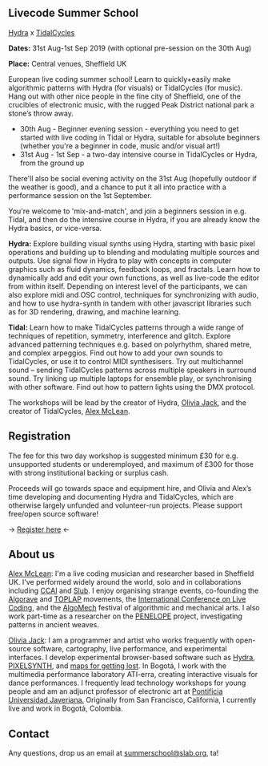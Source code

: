 ## Livecode Summer School

[Hydra](https://github.com/ojack/hydra) x [TidalCycles](https://tidalcycles.org)

<b>Dates:</b> 31st Aug-1st Sep 2019 (with optional pre-session on the 30th Aug)


<b>Place:</b> Central venues, Sheffield UK

European live coding summer school! Learn to quickly+easily make algorithmic patterns with Hydra (for visuals) or TidalCycles (for music).  Hang out with other nice people in the fine city of Sheffield, one of the crucibles of electronic music, with the rugged Peak District national park a stone’s throw away.

* 30th Aug - Beginner evening session - everything you need to get started with live coding in Tidal or Hydra, suitable for absolute beginners (whether you're a beginner in code, music and/or visual art!)
* 31st Aug - 1st Sep - a two-day intensive course in TidalCycles or Hydra, from the ground up

There'll also be social evening activity on the 31st Aug (hopefully outdoor if the weather is good), and a chance to put it all into practice with a performance session on the 1st September.

You're welcome to 'mix-and-match', and join a beginners session in e.g. Tidal, and then do the intensive course in Hydra, if you are already know the Hydra basics, or vice-versa.

<b>Hydra:</b> Explore building visual synths using Hydra, starting with basic pixel operations and building up to blending and modulating multiple sources and outputs. Use signal flow in Hydra to play with concepts in computer graphics such as fluid dynamics, feedback loops, and fractals. Learn how to dynamically add and edit your own functions, as well as live-code the editor from within itself. Depending on interest level of the participants, we can also explore midi and OSC control, techniques for synchronizing with audio, and how to use hydra-synth in tandem with other javascript libraries such as for 3D rendering, drawing, and machine learning.

<b>Tidal:</b> Learn how to make TidalCycles patterns through a wide range of techniques of repetition, symmetry, interference and glitch. Explore advanced patterning techniques e.g. based on polyrhythm, shared metre, and complex arpeggios. Find out how to add your own sounds to TidalCycles, or use it to control MIDI synthesisers. Try out multichannel sound – sending TidalCycles patterns across multiple speakers in surround sound. Try linking up multiple laptops for ensemble play, or synchronising with other software. Find out how to pattern lights using the DMX protocol.

The workshops will be lead by the creator of Hydra, [Olivia Jack](https://ojack.github.io/), and the creator of TidalCycles, [Alex McLean](http://slab.org/). 

## Registration

The fee for this two day workshop is suggested minimum £30 for e.g. unsupported students or underemployed, and maximum of £300 for those with strong institutional backing or surplus cash. 

Proceeds will go towards space and equipment hire, and Olivia and Alex’s time developing and documenting Hydra and TidalCycles, which are otherwise largely unfunded and volunteer-run projects. Please support free/open source software!

-> [Register here](https://docs.google.com/forms/d/e/1FAIpQLSd07WwnzpDnBxNwbdZN6C28-dMkrMPbEX9tZagqL_xNF__9kA/viewform) <-

## About us

[Alex McLean](https://slab.org): I'm a live coding musician and researcher based in Sheffield UK. I've performed widely around the world, solo and in collaborations including [CCAI](http://ccai.lurk.org/) and [Slub](http://slub.org/). I enjoy organising strange events, co-founding the [Algorave](https://algorave.com/) and [TOPLAP](https://toplap.org) movements, the [International Conference on Live Coding](https://iclc.livecodenetwork.org/), and the [AlgoMech](https://algomech.com/) festival of algorithmic and mechanical arts. I also work part-time as a researcher on the [PENELOPE](http://penelope.hypotheses.org/) project, investigating patterns in ancient weaves.

[Olivia Jack](https://ojack.github.io/): I am a programmer and artist who works frequently with open-source software, cartography, live performance, and experimental interfaces.  I develop experimental browser-based software such as [Hydra](https://hydra-editor.glitch.me/), [PIXELSYNTH](https://ojack.github.io/PIXELSYNTH/), and [maps for getting lost](http://ojack.github.io/ghost-map/). In Bogotá, I work with the multimedia performance laboratory ATI-erra, creating interactive visuals for dance performances. I frequently lead technology workshops for young people and am an adjunct professor of electronic art at [Pontificia Universidad Javeriana.](https://www.javeriana.edu.co/home) Originally from San Francisco, California, I currently live and work in Bogotá, Colombia.

## Contact

Any questions, drop us an email at [summerschool@slab.org](mailto:summerschool@slab.org), ta!
